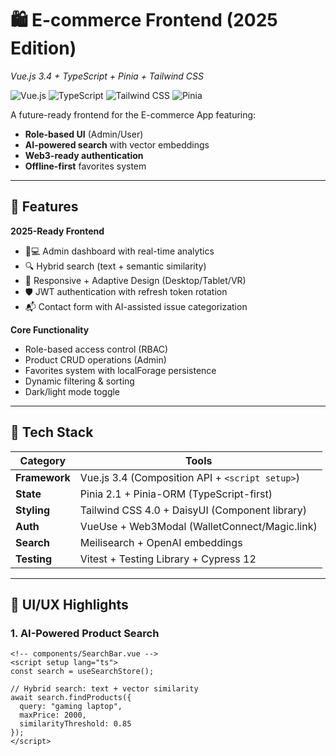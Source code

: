 # 🛍️ E-commerce Frontend (2025 Edition)  
*Vue.js 3.4 + TypeScript + Pinia + Tailwind CSS*  

![Vue.js](https://img.shields.io/badge/Vue.js-3.4-brightgreen)
![TypeScript](https://img.shields.io/badge/TypeScript-5.0-blue)
![Tailwind CSS](https://img.shields.io/badge/Tailwind_CSS-4.0-06B6D4)
![Pinia](https://img.shields.io/badge/Pinia-2.1-orange)

A future-ready frontend for the E-commerce App featuring:  
- **Role-based UI** (Admin/User)  
- **AI-powered search** with vector embeddings  
- **Web3-ready authentication**  
- **Offline-first** favorites system  

---

## 🚀 Features  
**2025-Ready Frontend**  
- 🧑💻 Admin dashboard with real-time analytics  
- 🔍 Hybrid search (text + semantic similarity)  
- 📱 Responsive + Adaptive Design (Desktop/Tablet/VR)  
- 🛡️ JWT authentication with refresh token rotation  
- 📬 Contact form with AI-assisted issue categorization  

**Core Functionality**  
- Role-based access control (RBAC)  
- Product CRUD operations (Admin)  
- Favorites system with localForage persistence  
- Dynamic filtering & sorting  
- Dark/light mode toggle  

---

## 🧰 Tech Stack  

| Category          | Tools                                                                 |  
|-------------------|-----------------------------------------------------------------------|  
| **Framework**     | Vue.js 3.4 (Composition API + `<script setup>`)                       |  
| **State**         | Pinia 2.1 + Pinia-ORM (TypeScript-first)                              |  
| **Styling**       | Tailwind CSS 4.0 + DaisyUI (Component library)                        |  
| **Auth**          | VueUse + Web3Modal (WalletConnect/Magic.link)                         |  
| **Search**        | Meilisearch + OpenAI embeddings                                       |  
| **Testing**       | Vitest + Testing Library + Cypress 12                                 |  

---

## 🎨 UI/UX Highlights  

### 1. **AI-Powered Product Search**  
```vue
<!-- components/SearchBar.vue -->
<script setup lang="ts">
const search = useSearchStore();

// Hybrid search: text + vector similarity
await search.findProducts({
  query: "gaming laptop",
  maxPrice: 2000,
  similarityThreshold: 0.85
});
</script>
